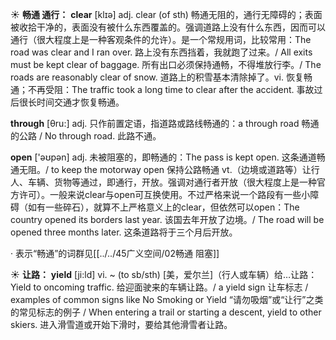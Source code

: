 ☀ <span class="category">**畅通 通行：**</span>
<span class="vocabulary">**clear**</span> [klɪə] 
<span class="definition">adj. clear (of sth) 畅通无阻的，通行无障碍的；表面被收拾干净的，表面没有被什么东西覆盖的。强调道路上没有什么东西，因而可以通行（很大程度上是一种客观条件的允许）。是一个常规用词，比较常用：</span>The road was clear and I ran over. 路上没有东西挡着，我就跑了过来。/ All exits must be kept clear of baggage. 所有出口必须保持通畅，不得堆放行李。/ The roads are reasonably clear of snow. 道路上的积雪基本清除掉了。<span class="definition">vi. 恢复畅通；不再受阻：</span>The traffic took a long time to clear after the accident. 事故过后很长时间交通才恢复畅通。

<span class="vocabulary">**through**</span> [θru:] 
<span class="definition">adj. 只作前置定语，指道路或路线畅通的：</span>a through road 畅通的公路 / No through road. 此路不通。

<span class="vocabulary">**open**</span> ['əʊpən] 
<span class="definition">adj. 未被阻塞的，即畅通的：</span>The pass is kept open. 这条通道畅通无阻。/ to keep the motorway open 保持公路畅通 <span class="definition">vt.（边境或道路等）让行人、车辆、货物等通过，即通行，开放。强调对通行者开放（很大程度上是一种官方许可）。一般来说clear与open可互换使用。不过严格来说一个路段有一些小障碍（如有一些碎石），就算不上严格意义上的clear，但依然可以open：</span>The country opened its borders last year. 该国去年开放了边境。/ The road will be opened three months later. 这条道路将于三个月后开放。

· 表示“畅通”的词群见[[../../45广义空间/02畅通 阻塞]]

☀ <span class="category">**让路：**</span>
<span class="vocabulary">**yield**</span> [ji:ld]
<span class="definition">vi. ~ (to sb/sth) [美，爱尔兰]（行人或车辆）给…让路：</span>Yield to oncoming traffic. 给迎面驶来的车辆让路。/ a yield sign 让车标志 / examples of common signs like No Smoking or Yield “请勿吸烟”或“让行”之类的常见标志的例子 / When entering a trail or starting a descent, yield to other skiers. 进入滑雪道或开始下滑时，要给其他滑雪者让路。

